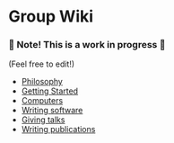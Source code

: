 # Group Wiki
### 🚧 Note! This is a work in progress 🚧

(Feel free to edit!)

- [Philosophy](./Philosophy.md)
- [Getting Started](./getting_started.md)
- [Computers](./Computers.md)
- [Writing software](./writing_software.md)
- [Giving talks](./giving_talks.md)
- [Writing publications]()
